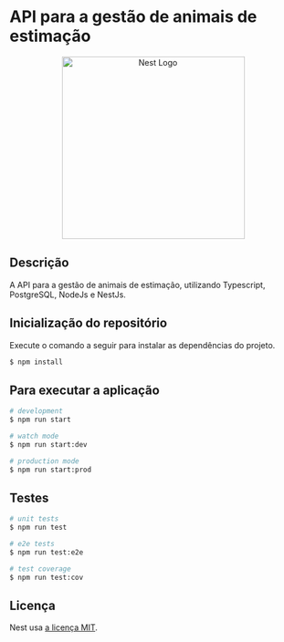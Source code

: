 # API para a gestão de animais de estimação

<p align="center">
  <a href="http://nestjs.com/" target="blank"><img src="https://nestjs.com/img/logo_text.svg" width="320" alt="Nest Logo" /></a>
</p>

## Descrição

A API para a gestão de animais de estimação, utilizando Typescript, PostgreSQL, NodeJs e NestJs.

## Inicialização do repositório

Execute o comando a seguir para instalar as dependências do projeto.

```bash
$ npm install
```

## Para executar a aplicação

```bash
# development
$ npm run start

# watch mode
$ npm run start:dev

# production mode
$ npm run start:prod
```

## Testes

```bash
# unit tests
$ npm run test

# e2e tests
$ npm run test:e2e

# test coverage
$ npm run test:cov
```

## Licença

Nest usa [a licença MIT](LICENSE).
